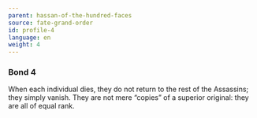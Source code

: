 ```yaml
---
parent: hassan-of-the-hundred-faces
source: fate-grand-order
id: profile-4
language: en
weight: 4
---
```


### Bond 4

When each individual dies, they do not return to the rest of the Assassins; they simply vanish. They are not mere “copies” of a superior original: they are all of equal rank.
